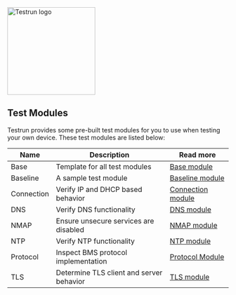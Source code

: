 <img width="200" alt="Testrun logo" src="https://user-images.githubusercontent.com/7399056/221927867-4190a4e8-a571-4e40-9c2b-65780ad9264c.png" alt="Testrun">

## Test Modules

Testrun provides some pre-built test modules for you to use when testing your own device. These test modules are listed below:

| Name | Description | Read more |
|---|---|---|
| Base | Template for all test modules | [Base module](/modules/test/base/README.md) |
| Baseline | A sample test module | [Baseline module](/modules/test/baseline/README.md) |
| Connection | Verify IP and DHCP based behavior | [Connection module](/modules/test/conn/README.md) |
| DNS | Verify DNS functionality | [DNS module](/modules/test/dns/README.md) |
| NMAP | Ensure unsecure services are disabled | [NMAP module](/modules/test/nmap/README.md) |
| NTP | Verify NTP functionality | [NTP module](/modules/test/ntp/README.md) |
| Protocol | Inspect BMS protocol implementation | [Protocol Module](/modules/test/protocol/README.md) |
| TLS | Determine TLS client and server behavior | [TLS module](/modules/test/tls/README.md) |
